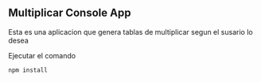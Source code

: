 ## Multiplicar Console App

Esta es una aplicacion que genera tablas de multiplicar segun el susario lo desea

Ejecutar el comando

```
npm install
```